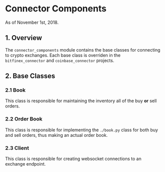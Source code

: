 # Connector Components
As of November 1st, 2018.

## 1. Overview
The `connector_components` module contains the base classes for connecting to crypto exchanges. 
Each base class is overriden in the `bitfinex_connector` and `coinbase_connector` projects. 

## 2. Base Classes

### 2.1 Book
This class is responsible for maintaining the inventory all of the buy **or** sell orders.

### 2.2 Order Book
This class is responsible for implementing the `./book.py` class for both buy and sell orders, 
thus making an actual order book.

### 2.3 Client
This class is responsible for creating websocket connections to an exchange endpoint.